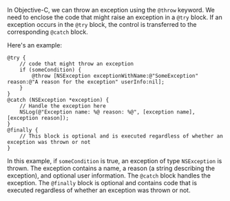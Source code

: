 In Objective-C, we can throw an exception using the `@throw` keyword. We need to enclose the code that might raise an exception in a `@try` block. If an exception occurs in the `@try` block, the control is transferred to the corresponding `@catch` block.

Here's an example:

```
@try {
    // code that might throw an exception
    if (someCondition) {
        @throw [NSException exceptionWithName:@"SomeException" reason:@"A reason for the exception" userInfo:nil];
    }
}
@catch (NSException *exception) {
    // Handle the exception here
    NSLog(@"Exception name: %@ reason: %@", [exception name], [exception reason]);
}
@finally {
    // This block is optional and is executed regardless of whether an exception was thrown or not
}
```

In this example, if `someCondition` is true, an exception of type `NSException` is thrown. The exception contains a name, a reason (a string describing the exception), and optional user information. The `@catch` block handles the exception. The `@finally` block is optional and contains code that is executed regardless of whether an exception was thrown or not.